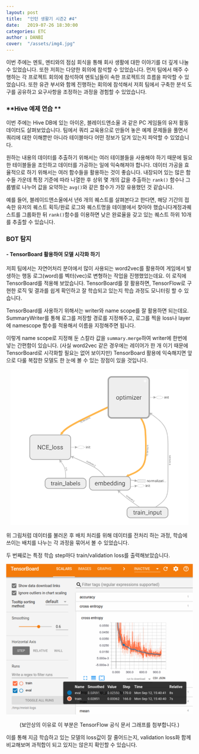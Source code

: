 ```yaml
---
layout: post
title:  "인턴 생활기 시즌2 #4"
date:   2019-07-26 18:30:00
categories: ETC
author : DANBI
cover:  "/assets/img4.jpg"
---
```

이번 주에는 멘토, 멘티와의 점심 회식을 통해 회사 생활에 대한 이야기를 더 깊게 나눌 수 있었습니다. 또한 저희는 다양한 회의에 참석할 수 있었습니다. 먼저 팀에서 매주 수행하는 각 프로젝트 회의에 참석하여 멘토님들이 속한 프로젝트의 흐름을 파악할 수 있었습니다. 또한 유관 부서와 함께 진행하는 회의에 참석해서 저희 팀에서 구축한 분석 도구를 공유하고 요구사항을 조정하는 과정을 경험할 수 있었습니다.

### **Hive 예제 연습 **

이번 주에는 Hive DB에 있는 아이온, 블레이드앤소울 과 같은 PC 게임들의 유저 활동 데이터도 살펴보았습니다. 팀에서 쿼리 교육용으로 만들어 놓은 예제 문제들을 풀면서 쿼리에 대한 이해뿐만 아니라 테이블마다 어떤 정보가 담겨 있는지 파악할 수 있었습니다.

원하는 내용의 데이터를 추출하기 위해서는 여러 테이블들을 사용해야 하기 때문에 필요한 테이블들을 조인하고 데이터를 가공하는 일에 익숙해져야 합니다. 데이터 가공을 효율적으로 하기 위해서는 여러 함수들을 활용하는 것이 좋습니다. 내장되어 있는 많은 함수들 가운데 특정 기준에 따라 나열한 후 상위 몇 개의 값을 추출하는 `rank()` 함수나 그룹별로 나누어 값을 요약하는 `avg()`와 같은 함수가 가장 유용했던 것 같습니다. 

예를 들어, 블레이드앤소울에서 년6 개의 퀘스트를 살펴본다고 한다면, 해당 기간의 접속한 유저의 퀘스트 획득/완료 로그와 퀘스트명을 테이블에서 찾아야 했습니다계정과퀘스트를 그룹화한 뒤 `rank()`함수를 이용하면 낮은 완료율을 갖고 있는 퀘스트 하위 10개를 추출할 수 있습니다.

### **BOT 탐지**

#### - TensorBoard 활용하여 모델 시각화 하기

저희 팀에서는 자연어처리 분야에서 많이 사용되는 word2vec를 활용하여 게임에서 발생하는 행동 로그(word)를 벡터(vec)로 변형하는 작업을 진행했었는데요. 이 로직에 TensorBoard를 적용해 보았습니다. TensorBoard를 잘 활용하면, TensorFlow로 구현한 로직 및 결과를 쉽게 확인하고 잘 학습되고 있는지 학습 과정도 모니터링 할 수 있습니다.

TensorBoard를 사용하기 위해서는 writer와 name scope를 잘 활용하면 되는데요. SummaryWriter를 통해 로그를 저장할 경로를 지정해주고, 로그를 찍을 loss나 layer에 namescope 함수를 적용해서 이름을 지정해주면 됩니다. 

이렇게 name scope로 지정해 둔 스칼라 값을 `summary.merge`하여 writer에 한번에 넣는 간편함이 있습니다. (사실 word2vec 같은 경우에는 레이어가 한 개 이기 때문에 TensorBoard로 시각화할 필요는 없어 보이지만) TensorBoard 활용에 익숙해지면 앞으로 다룰 복잡한 모델도 한 눈에 볼 수 있는 장점이 있을 것입니다.

<p align="center">
<img src="/assets/etc/summer_intern/4_1.png" style="width:5in" />


</p>

위 그림처럼 데이터를 불러온 후 배치 처리를 위해 데이터를 전처리 하는 과정, 학습에 쓰이는 배치를 나누는 각 과정을 묶어서 볼 수 있었습니다. 

두 번째로는 특정 학습 step마다 train/validation loss를 출력해보았습니다.

<p align="center">
<img src="/assets/etc/summer_intern/4_2.png" style="width:6in" />


</p>

<p align="center"> (보안상의 이유로 이 부분은 TensorFlow 공식 문서 그래프를 첨부합니다.)
</p>

이를 통해 지금 학습하고 있는 모델의 loss값이 잘 줄어드는지, validation loss화 함께 비교해보며 과적합이 되고 있지는 않은지 확인할 수 있습니다.